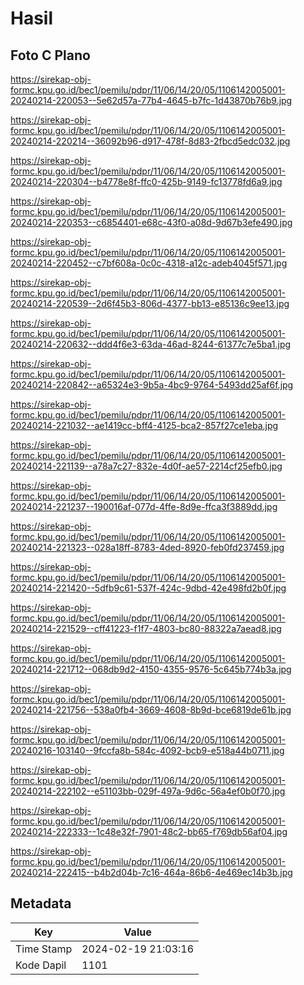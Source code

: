 # Hasil

## Foto C Plano

https://sirekap-obj-formc.kpu.go.id/bec1/pemilu/pdpr/11/06/14/20/05/1106142005001-20240214-220053--5e62d57a-77b4-4645-b7fc-1d43870b76b9.jpg

https://sirekap-obj-formc.kpu.go.id/bec1/pemilu/pdpr/11/06/14/20/05/1106142005001-20240214-220214--36092b96-d917-478f-8d83-2fbcd5edc032.jpg

https://sirekap-obj-formc.kpu.go.id/bec1/pemilu/pdpr/11/06/14/20/05/1106142005001-20240214-220304--b4778e8f-ffc0-425b-9149-fc13778fd6a9.jpg

https://sirekap-obj-formc.kpu.go.id/bec1/pemilu/pdpr/11/06/14/20/05/1106142005001-20240214-220353--c6854401-e68c-43f0-a08d-9d67b3efe490.jpg

https://sirekap-obj-formc.kpu.go.id/bec1/pemilu/pdpr/11/06/14/20/05/1106142005001-20240214-220452--c7bf608a-0c0c-4318-a12c-adeb4045f571.jpg

https://sirekap-obj-formc.kpu.go.id/bec1/pemilu/pdpr/11/06/14/20/05/1106142005001-20240214-220539--2d6f45b3-806d-4377-bb13-e85136c9ee13.jpg

https://sirekap-obj-formc.kpu.go.id/bec1/pemilu/pdpr/11/06/14/20/05/1106142005001-20240214-220632--ddd4f6e3-63da-46ad-8244-61377c7e5ba1.jpg

https://sirekap-obj-formc.kpu.go.id/bec1/pemilu/pdpr/11/06/14/20/05/1106142005001-20240214-220842--a65324e3-9b5a-4bc9-9764-5493dd25af6f.jpg

https://sirekap-obj-formc.kpu.go.id/bec1/pemilu/pdpr/11/06/14/20/05/1106142005001-20240214-221032--ae1419cc-bff4-4125-bca2-857f27ce1eba.jpg

https://sirekap-obj-formc.kpu.go.id/bec1/pemilu/pdpr/11/06/14/20/05/1106142005001-20240214-221139--a78a7c27-832e-4d0f-ae57-2214cf25efb0.jpg

https://sirekap-obj-formc.kpu.go.id/bec1/pemilu/pdpr/11/06/14/20/05/1106142005001-20240214-221237--190016af-077d-4ffe-8d9e-ffca3f3889dd.jpg

https://sirekap-obj-formc.kpu.go.id/bec1/pemilu/pdpr/11/06/14/20/05/1106142005001-20240214-221323--028a18ff-8783-4ded-8920-feb0fd237459.jpg

https://sirekap-obj-formc.kpu.go.id/bec1/pemilu/pdpr/11/06/14/20/05/1106142005001-20240214-221420--5dfb9c61-537f-424c-9dbd-42e498fd2b0f.jpg

https://sirekap-obj-formc.kpu.go.id/bec1/pemilu/pdpr/11/06/14/20/05/1106142005001-20240214-221529--cff41223-f1f7-4803-bc80-88322a7aead8.jpg

https://sirekap-obj-formc.kpu.go.id/bec1/pemilu/pdpr/11/06/14/20/05/1106142005001-20240214-221712--068db9d2-4150-4355-9576-5c645b774b3a.jpg

https://sirekap-obj-formc.kpu.go.id/bec1/pemilu/pdpr/11/06/14/20/05/1106142005001-20240214-221756--538a0fb4-3669-4608-8b9d-bce6819de61b.jpg

https://sirekap-obj-formc.kpu.go.id/bec1/pemilu/pdpr/11/06/14/20/05/1106142005001-20240216-103140--9fccfa8b-584c-4092-bcb9-e518a44b0711.jpg

https://sirekap-obj-formc.kpu.go.id/bec1/pemilu/pdpr/11/06/14/20/05/1106142005001-20240214-222102--e51103bb-029f-497a-9d6c-56a4ef0b0f70.jpg

https://sirekap-obj-formc.kpu.go.id/bec1/pemilu/pdpr/11/06/14/20/05/1106142005001-20240214-222333--1c48e32f-7901-48c2-bb65-f769db56af04.jpg

https://sirekap-obj-formc.kpu.go.id/bec1/pemilu/pdpr/11/06/14/20/05/1106142005001-20240214-222415--b4b2d04b-7c16-464a-86b6-4e469ec14b3b.jpg


## Metadata

| Key        | Value               |
| ---------- | ------------------- |
| Time Stamp | 2024-02-19 21:03:16 |
| Kode Dapil | 1101                |



